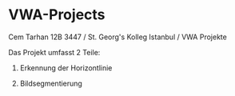 # VWA-Projects
Cem Tarhan 12B 3447 / St. Georg's Kolleg Istanbul / VWA Projekte

Das Projekt umfasst 2 Teile: 

1) Erkennung der Horizontlinie

2) Bildsegmentierung


